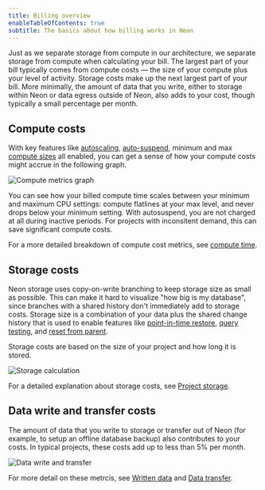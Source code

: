 ```yaml
---
title: Billing overview
enableTableOfContents: true
subtitle: The basics about how billing works in Neon
---
```


Just as we separate storage from compute in our architecture, we separate storage from compute when calculating your bill. The largest part of your bill typically comes from compute costs &#8212; the size of your compute plus your level of activity. Storage costs make up the next largest part of your bill. More minimally, the amount of data that you write, either to storage within Neon or data egress outside of Neon, also adds to your cost, though typically a small percentage per month.

## Compute costs
With key features like [autoscaling](/docs/guides/autoscaling-guide), [auto-suspend](/docs/guides/auto-suspend-guide), minimum and max [compute sizes](/docs/manage/endpoints#compute-size-and-autoscaling-configuration) all enabled, you can get a sense of how your compute costs might accrue in the following graph.

![Compute metrics graph](/docs/introduction/compute-metrics2.png)

You can see how your billed compute time scales between your minimum and maximum CPU settings: compute flatlines at your max level, and never drops below your minimum setting. With autosuspend, you are not charged at all during inactive periods. For projects with inconsitent demand, this can save significant compute costs.

For a more detailed breakdown of compute cost metrics, see [compute time](docs/introduction/billing#compute-time).

## Storage costs

Neon storage uses copy-on-write branching to keep storage size as small as possible. This can make it hard to visualize "how big is my database", since branches with a shared history don't immediately add to storage costs. Storage size is a combination of your data plus the shared change history that is used to enable features like [point-in-time restore](/docs/introduction/point-in-time-restore), [query testing](/docs/guides/branching-test-queries), and [reset from parent](docs/manage/branches#reset-a-branch-from-parent).

Storage costs are based on the size of your project and how long it is stored.

![Storage calculation](/docs/introduction/storage_calc.png)

For a detailed explanation about storage costs, see [Project storage](/docs/introduction/billing#project-storage).

## Data write and transfer costs

The amount of data that you write to storage or transfer out of Neon (for example, to setup an offline database backup) also contributes to your costs. In typical projects, these costs add up to less than 5% per month.

![Data write and transfer](/docs/introduction/data_write_transfer.png)

For more detail on these metrcis, see [Written data](docs/introduction/billing#written-data) and [Data transfer](/docs/introduction/billing#data-transfer).



